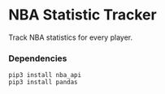 # NBA Statistic Tracker
Track NBA statistics for every player.

### Dependencies
```
pip3 install nba_api
pip3 install pandas
```
